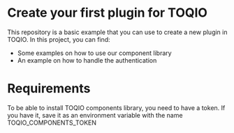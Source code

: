 # Create your first plugin for TOQIO

This repository is a basic example that you can use to create a new plugin in TOQIO. In this project, you can find:

- Some examples on how to use our component library
- An example on how to handle the authentication

# Requirements

To be able to install TOQIO components library, you need to have a token. If you have it, save it as an environment variable with the name TOQIO_COMPONENTS_TOKEN
